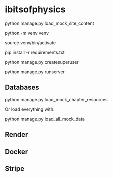 # ibitsofphysics




python manage.py load_mock_site_content

python -m venv venv

source venv/bin/activate

pip install -r requirements.txt

python manage.py createsuperuser

python manage.py runserver

## Databases

python manage.py load_mock_chapter_resources

Or load everything with:

python manage.py load_all_mock_data

## Render

## Docker

## Stripe



